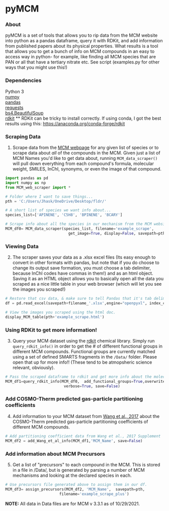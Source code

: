 # pyMCM

### About 
pyMCM is a set of tools that allows you to rip data from the MCM website into python as a pandas dataframe, query it with RDKit, and add information from published papers about its physical properties. What results is a tool that allows you to get a bunch of info on MCM compounds in an easy to access way in python- for example, like finding all MCM species that are PAN or all that have a tertiary nitrate etc.   See script (examples.py for other ways that you might use this!)
  
### Dependencies 
Python 3    
[numpy ](https://numpy.org/)    
[pandas](https://pandas.pydata.org/getting_started.html)   
[requests](https://docs.python-requests.org/en/latest/)   
[bs4.BeautifulSoup](https://www.crummy.com/software/BeautifulSoup/bs4/doc/)   
[rdkit](https://github.com/rdkit/rdkit)    ** RDKit can be tricky to install correctly. If using conda, I got the best results using this: https://anaconda.org/conda-forge/rdkit   


### Scraping Data 
1.  Scrape data from the [MCM webpage](http://mcm.york.ac.uk/) for any given list of species or to scrape data about *all* of the compounds in the MCM. 
          Given just a list of MCM Names you'd like to get data about, running `MCM_data_scraper()`  will pull down everything from each compound's formula, molecular weight, SMILES, InChI, synonyms, or even the image of that compound. 
          
```python 
import pandas as pd 
import numpy as np 
from MCM_web_scraper import *

# Folder where I want to save things... 
pth = 'C:/Users/Jhask/OneDrive/Desktop/fldr/'

# A short list of species we want info about... 
species_list=['APINENE', 'C5H8', 'BPINENE', 'BCARY']

# Scrape info about all the species in our mechanism from the MCM website & NIST.
MCM_df0= MCM_data_scraper(species_list, filename='example_scrape',
                            get_image=True, display=False, savepath=pth)
```
                            
### Viewing Data 
2. The scraper saves your data as a .xlsx excel files (Its easy enough to convert in other formats with pandas, but note that if you do choose to change its output save formation, you must choose a tab delimiter,  because InChI codes have commas in them!) and as an html object. Saving it as an HTML object allows you to basically open all the data you scraped as a nice little table in your web browser (which will let you see the images you scraped!)

```python
# Restore that csv data, & make sure to tell Pandas that it's tab delimited! 
df = pd.read_excel(savepath+filename_'.xlsx',engine="openpyxl", index_col=0)

# View the images you scraped using the html doc.
display_MCM_table(pth+'example_scrape.html')
```

### Using RDKit to get more information! 

3. Query your MCM dataset using the [rdkit](https://github.com/rdkit/rdkit) chemical library. Simply run `query_rdkit_info()` in order to get the # of different functional groups in different MCM compounds. Functional groups are currently matched using a set of defined SMARTS fragments in the `/Data/` folder. Please open that up for more info!! (These tend to be atmopsheric science relevant, obviously).

```python
# Pass the scraped dataframe to rdkit and get more info about the molecule from the SMILES strings  
MCM_df1=query_rdkit_info(MCM_df0,  add_functional_groups=True,overwrite_with_RDKIT=True,
                          verbose=True, save=False)
```
###  Add COSMO-Therm predicted gas-particle partitioning coefficients 
4. Add information to your MCM dataset from [Wang et al., 2017](https://acp.copernicus.org/articles/17/7529/2017/) about the COSMO-Therm predicted gas-particle partitioning coefficients of different MCM compounds.
```python
# Add partitioning coefficient data from Wang et al., 2017 Supplement 
MCM_df2 = add_Wang_et_al_info(MCM_df1,'MCM_Name', save=False)

```
### Add information about MCM Precursors 
5. Get a list of "precursors" to each compound in the MCM. This is stored in a file in /Data/, but is generated by parsing a number of MCM mechanisms and looking at the declared species in each. 
```python 
# Use precursors file generated above to assign them in our df. 
MCM_df3= assign_precursors(MCM_df2, 'MCM_Name',  savepath=pth, 
                        filename='example_scrape_plus') 

```
**NOTE:** All data in Data files are for MCM v 3.3.1 as of 10/29/2021. 

